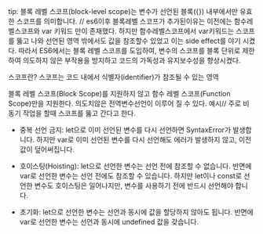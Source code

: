 tip: 블록 레벨 스코프(block-level scope)는 변수가 선언된 블록({}) 내부에서만 유효한 스코프를 의미합니다. // es6이후 블록레벨 스코프가 추가된이유는 이전에는 함수레벨스코프와 var 키워드 만이 존재했다.
하지만 함수레벨스코프에서 var키워드는 스코프를 뚫고 나와 선언된 영역 밖에서도 값을 참조할수 있었고 이는 side effect를 야기 시켰다. 따라서 ES6에서는 블록 레벨 스코프를 도입하여, 변수의 스코프를 블록 단위로 제한하여 의도하지 않은 부작용을 방지하고 코드의 가독성과 유지보수성을 향상시켰다.

스코프란? 스코프는 코드 내에서 식별자(identifier)가 참조될 수 있는 영역

블록 레벨 스코프(Block Scope)를 지원하지 않고 함수 레벨 스코프(Function Scope)만을 지원한다.
의도치않은 전역변수선언이 이루어 질 수 있다. 예시// 주로 비동기 작업을 할때 스코프를 뚫고 간다고 한다.

- 중복 선언 금지: let으로 이미 선언된 변수를 다시 선언하면 SyntaxError가 발생합니다. 하지만 var로 이미 선언된 변수를 다시 선언해도 에러가 발생하지 않고, 이전 값이 덮어써집니다.

- 호이스팅(Hoisting): let으로 선언한 변수는 선언 전에 참조할 수 없습니다. 반면에 var로 선언한 변수는 선언 전에도 참조할 수 있습니다. 하지만 let이나 const로 선언한 변수도 호이스팅은 일어나지만, 변수를 사용하기 전에 반드시 선언해야 합니다.

- 초기화: let으로 선언한 변수는 선언과 동시에 값을 할당하지 않아도 됩니다. 반면에 var로 선언한 변수는 선언과 동시에 undefined 값을 갖습니다.
